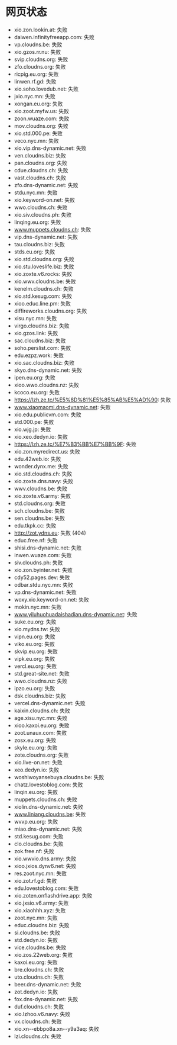 # 网页状态
- xio.zon.lookin.at: 失败
- daiwen.infinityfreeapp.com: 失败
- vp.cloudns.be: 失败
- xio.gzos.rr.nu: 失败
- svip.cloudns.org: 失败
- zfo.cloudns.org: 失败
- ricpig.eu.org: 失败
- linwen.rf.gd: 失败
- xio.soho.lovedub.net: 失败
- jxio.nyc.mn: 失败
- xongan.eu.org: 失败
- xio.zoot.myfw.us: 失败
- zoon.wuaze.com: 失败
- mov.cloudns.org: 失败
- xio.std.000.pe: 失败
- veco.nyc.mn: 失败
- xio.vip.dns-dynamic.net: 失败
- ven.cloudns.biz: 失败
- pan.cloudns.org: 失败
- cdue.cloudns.ch: 失败
- vast.cloudns.ch: 失败
- zfo.dns-dynamic.net: 失败
- stdu.nyc.mn: 失败
- xio.keyword-on.net: 失败
- wwo.cloudns.ch: 失败
- xio.siv.cloudns.ph: 失败
- linqing.eu.org: 失败
- www.muppets.cloudns.ch: 失败
- vip.dns-dynamic.net: 失败
- tau.cloudns.biz: 失败
- stds.eu.org: 失败
- xio.std.cloudns.org: 失败
- xio.stu.loveslife.biz: 失败
- xio.zoxte.v6.rocks: 失败
- xio.wwv.cloudns.be: 失败
- kenelm.cloudns.ch: 失败
- xio.std.kesug.com: 失败
- xioo.educ.line.pm: 失败
- diffireworks.cloudns.org: 失败
- xisu.nyc.mn: 失败
- virgo.cloudns.biz: 失败
- xio.gzos.link: 失败
- sac.cloudns.biz: 失败
- soho.perslist.com: 失败
- edu.ezpz.work: 失败
- xio.sac.cloudns.biz: 失败
- skyo.dns-dynamic.net: 失败
- ipen.eu.org: 失败
- xioo.wwo.cloudns.nz: 失败
- kcoco.eu.org: 失败
- https://lzh.ze.tc/%E5%8D%81%E5%85%AB%E5%AD%90: 失败
- www.xiaomaomi.dns-dynamic.net: 失败
- xio.edu.publicvm.com: 失败
- std.000.pe: 失败
- xio.wjg.jp: 失败
- xio.xeo.dedyn.io: 失败
- https://lzh.ze.tc/%E7%B3%BB%E7%BB%9F: 失败
- xio.zon.myredirect.us: 失败
- edu.42web.io: 失败
- wonder.dynx.me: 失败
- xio.std.cloudns.ch: 失败
- xio.zoxte.dns.navy: 失败
- wwv.cloudns.be: 失败
- xio.zoxte.v6.army: 失败
- std.cloudns.org: 失败
- sch.cloudns.be: 失败
- sen.cloudns.be: 失败
- edu.tkpk.cc: 失败
- http://zot.ydns.eu: 失败 (404)
- educ.free.nf: 失败
- shisi.dns-dynamic.net: 失败
- inwen.wuaze.com: 失败
- siv.cloudns.ph: 失败
- xio.zon.byinter.net: 失败
- cdy52.pages.dev: 失败
- odbar.stdu.nyc.mn: 失败
- vp.dns-dynamic.net: 失败
- woxy.xio.keyword-on.net: 失败
- mokin.nyc.mn: 失败
- www.yiluhuohuadaishadian.dns-dynamic.net: 失败
- suke.eu.org: 失败
- xio.mydns.tw: 失败
- vipn.eu.org: 失败
- viko.eu.org: 失败
- skvip.eu.org: 失败
- vipk.eu.org: 失败
- vercl.eu.org: 失败
- std.great-site.net: 失败
- wwo.cloudns.nz: 失败
- ipzo.eu.org: 失败
- dsk.cloudns.biz: 失败
- vercel.dns-dynamic.net: 失败
- kaixin.cloudns.ch: 失败
- age.xisu.nyc.mn: 失败
- xioo.kaxoi.eu.org: 失败
- zoot.unaux.com: 失败
- zosx.eu.org: 失败
- skyle.eu.org: 失败
- zote.cloudns.org: 失败
- xio.live-on.net: 失败
- xeo.dedyn.io: 失败
- woshiwoyansebuya.cloudns.be: 失败
- chatz.lovestoblog.com: 失败
- linqin.eu.org: 失败
- muppets.cloudns.ch: 失败
- xiolin.dns-dynamic.net: 失败
- www.liniang.cloudns.be: 失败
- wvvp.eu.org: 失败
- miao.dns-dynamic.net: 失败
- std.kesug.com: 失败
- clo.cloudns.be: 失败
- zok.free.nf: 失败
- xio.wwvio.dns.army: 失败
- xioo.jxios.dynv6.net: 失败
- res.zoot.nyc.mn: 失败
- xio.zot.rf.gd: 失败
- edu.lovestoblog.com: 失败
- xio.zoten.onflashdrive.app: 失败
- xio.jxsio.v6.army: 失败
- xio.xiaohhh.xyz: 失败
- zoot.nyc.mn: 失败
- educ.cloudns.biz: 失败
- si.cloudns.be: 失败
- std.dedyn.io: 失败
- vice.cloudns.be: 失败
- xio.zos.22web.org: 失败
- kaxoi.eu.org: 失败
- bre.cloudns.ch: 失败
- uto.cloudns.ch: 失败
- beer.dns-dynamic.net: 失败
- zot.dedyn.io: 失败
- fox.dns-dynamic.net: 失败
- duf.cloudns.ch: 失败
- xio.lzhoo.v6.navy: 失败
- vx.cloudns.ch: 失败
- xio.xn--ebbpo8a.xn--y9a3aq: 失败
- lzi.cloudns.ch: 失败

